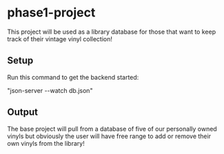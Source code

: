 # phase1-project

This project will be used as a library database for those that want 
to keep track of their vintage vinyl collection!

## Setup 

Run this command to get the backend started: 

"json-server --watch db.json"

## Output

The base project will pull from a database of five of our personally 
owned vinyls but obviously the user will have free range to add or remove 
their own vinyls from the library!